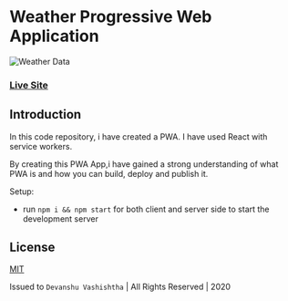 # Weather Progressive Web Application
![Weather Data](https://i.imgur.com/3csowzj.png)

### [Live Site](https://web-codegrammer-weather-app.netlify.app/)

## Introduction

In this code repository, i have created a PWA. I have used React with service workers.

By creating this PWA App,i have gained a strong understanding of what PWA is and how you can build, deploy and publish it.

Setup:
- run ```npm i && npm start``` for both client and server side to start the development server

## License 

[MIT](https://github.com/web-codegrammer/Weather-Forecast-Progressive-web-Application/blob/master/LICENSE)

Issued to ```Devanshu Vashishtha``` | All Rights Reserved | 2020
